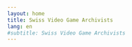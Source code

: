 ```yaml
---
layout: home
title: Swiss Video Game Archivists
lang: en
#subtitle: Swiss Video Game Archivists
---
```

